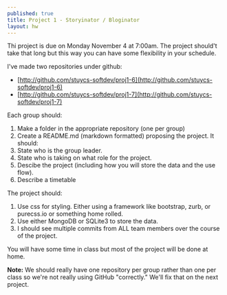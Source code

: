 ```yaml
---
published: true
title: Project 1 - Storyinator / Bloginator 
layout: hw
---
```


Thi project is due on Monday November 4 at 7:00am. The project
should't take that long but this way you can have some flexibility in
your schedule.

I've made two repositories under github:

 * [http://github.com/stuycs-softdev/proj1-6](http://github.com/stuycs-softdev/proj1-6)
 * [http://github.com/stuycs-softdev/proj1-7](http://github.com/stuycs-softdev/proj1-7)

Each group should:

 1. Make a folder in the appropriate repository (one per group)
 2. Create a README.md (markdown formatted) proposing the project. It should:
  1. State who is the group leader.
  2. State who is taking on what role for the project.
  3. Descibe the project (including how you will store the data and the use flow).
  4. Describe a timetable

The project should:
 1. Use css for styling. Either using a framework like bootstrap, zurb, or purecss.io  or something home rolled.
 2. Use either MongoDB or SQLite3 to store the data.
 3. I should see multiple commits from ALL team members over the course of the project.

You will have some time in class but most of the project will be done at home.

**Note:** We should really have one repository per group rather than one per class so we're not really using GitHub "correctly." We'll fix that on the next project.
